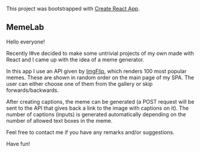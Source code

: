 This project was bootstrapped with [Create React App](https://github.com/facebook/create-react-app).

## MemeLab


Hello everyone! 

Recently I#ve decided to make some untrivial projects of my own made with React and I came up with the idea of a meme generator. 

In this app I use an API given by [ImgFlip](https://imgflip.com/api), which renders 100 most popular memes. These are shown in random order on the main page of my SPA. The user can either choose one of them from the gallery or skip forwards/backwards. 


After creating captions, the meme can be generated (a POST request will be sent to the API that gives back a link to the image with captions on it). The number of captions (inputs) is generated automatically depending on the number of allowed text boxes in the meme.



Feel free to contact me if you have any remarks and/or suggestions.


Have fun!